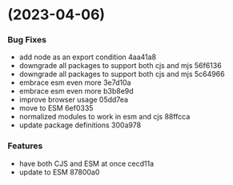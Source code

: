 #  (2023-04-06)


### Bug Fixes

* add node as an export condition 4aa41a8
* downgrade all packages to support both cjs and mjs 56f6136
* downgrade all packages to support both cjs and mjs 5c64966
* embrace esm even more 3e7d10a
* embrace esm even more b3b8e9d
* improve browser usage 05dd7ea
* move to ESM 6ef0335
* normalized modules to work in esm and cjs 88ffcca
* update package definitions 300a978


### Features

* have both CJS and ESM at once cecd11a
* update to ESM 87800a0




